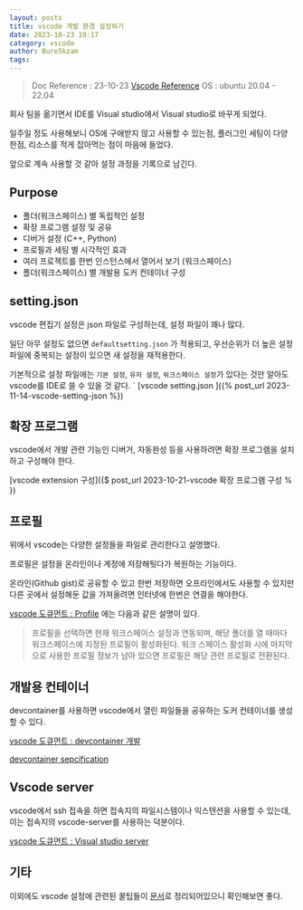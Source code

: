```yaml
---
layout: posts
title: vscode 개발 환경 설정하기
date: 2023-10-23 19:17
category: vscode
author: Bure5kzam
tags:
---
```


> Doc Reference : 23-10-23 [Vscode  Reference](https://code.visualstudio.com/docs)
> OS : ubuntu 20.04 - 22.04

회사 팀을 옮기면서 IDE를 Visual studio에서 Visual studio로 바꾸게 되었다.

일주일 정도 사용해보니 OS에 구애받지 않고 사용할 수 있는점, 플러그인 세팅이 다양한점, 리소스를 적게 잡아먹는 점이 마음에 들었다.

앞으로 계속 사용할 것 같아 설정 과정을 기록으로 남긴다.

## Purpose

- 폴더(워크스페이스) 별 독립적인 설정
- 확장 프로그램 설정 및 공유
- 디버거 설정 (C++, Python)
- 프로필과 세팅 별 시각적인 효과
- 여러 프로젝트를 한번 인스턴스에서 열어서 보기 (워크스페이스)
- 폴더(워크스페이스) 별 개발용 도커 컨테이너 구성

## setting.json

vscode 편집기 설정은 json 파일로 구성하는데, 설정 파일이 꽤나 많다.

일단 아무 설정도 없으면 `defaultsetting.json` 가 적용되고, 우선순위가 더 높은 설정 파일에 중복되는 설정이 있으면 새 설정을 재적용한다.

기본적으로 설정 파일에는 `기본 설정`, `유저 설정`, `워크스페이스 설정`가 있다는 것만 알아도 vscode를 IDE로 쓸 수 있을 것 같다.
`
[vscode setting.json ]({% post_url 2023-11-14-vscode-setting-json %})

## 확장 프로그램

vscode에서 개발 관련 기능인 디버거, 자동완성 등을 사용하려면 확장 프로그램을 설치하고 구성해야 한다.

[vscode extension 구성]({$ post_url 2023-10-21-vscode 확장 프로그램 구성 % })

## 프로필

위에서 vscode는 다양한 설정들을 파일로 관리한다고 설명했다.

프로필은 설정을 온라인이나 계정에 저장해둿다가 복원하는 기능이다.

온라인(Github gist)로 공유할 수 있고 한번 저장하면 오프라인에서도 사용할 수 있지만 다른 곳에서 설정해둔 값을 가져올려면 인터넷에 한번은 연결을 해야한다.

[vscode 도큐먼트 : Profile](https://code.visualstudio.com/docs/editor/profiles) 에는 다음과 같은 설명이 있다.

> 프로필을 선택하면 현재 워크스페이스 설정과 연동되며, 해당 폴더를 열 때마다 워크스페이스에 지정된 프로필이 활성화된다. 
> 워크 스페이스 활성화 시에 마지막으로 사용한 프로필 정보가 남아 있으면 프로필은 해당 관련 프로필로 전환된다.

## 개발용 컨테이너

devcontainer를 사용하면 vscode에서 열린 파일들을 공유하는 도커 컨테이너를 생성할 수 있다.

[vscode 도큐먼트 : devcontainer 개발](https://code.visualstudio.com/docs/devcontainers/containers#_opening-a-terminal)

[devcontainer sepcification](https://containers.dev/)

## Vscode server

vscode에서 ssh 접속을 하면 접속지의 파일시스템이나 익스텐션을 사용할 수 있는데, 이는 접속지의 vscode-server를 사용하는 덕분이다.

[vscode 도큐먼트 : Visual studio server](https://code.visualstudio.com/docs/remote/vscode-server)


## 기타

이외에도 vscode 설정에 관련된 꿀팁들이 [문서](https://code.visualstudio.com/docs/getstarted/tips-and-tricks)로 정리되어있으니 확인해보면 좋다.
